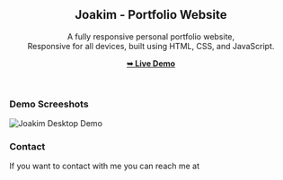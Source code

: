 <div align="center">
  
  <br />
  <br />

  <h2 align="center">Joakim - Portfolio Website</h2>

A fully responsive personal portfolio website, <br />Responsive for all devices, built using HTML, CSS, and JavaScript.

<a href="#"><strong>➥ Live Demo</strong></a>

</div>

<br />

### Demo Screeshots

![Joakim Desktop Demo](./ "Desktop Demo")

### Contact

If you want to contact with me you can reach me at
